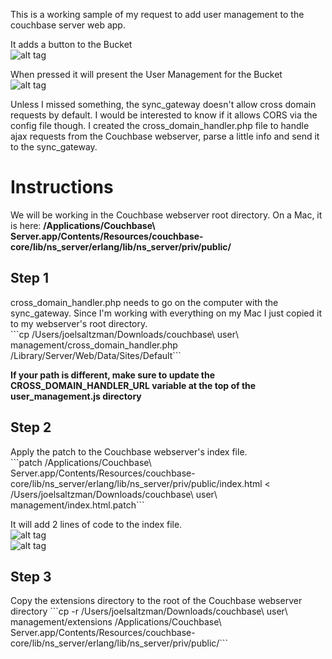 This is a working sample of my request to add user management to the couchbase server web app.

It adds a button to the Bucket<br/>
![alt tag](https://raw.github.com/saltzmanjoelh/couchbase-user-management/master/readme_images/users_button.png)

When pressed it will present the User Management for the Bucket<br/>
![alt tag](https://raw.github.com/saltzmanjoelh/couchbase-user-management/master/readme_images/user_management.png)

Unless I missed something, the sync_gateway doesn't allow cross domain requests by default. I would be interested to know if it allows CORS via the config file though. I created the cross_domain_handler.php file to handle ajax requests from the Couchbase webserver, parse a little info and send it to the sync_gateway.


<h1>Instructions</h1>

We will be working in the Couchbase webserver root directory. On a Mac, it is here:
<b>/Applications/Couchbase\ Server.app/Contents/Resources/couchbase-core/lib/ns_server/erlang/lib/ns_server/priv/public/</b>

<h2>Step 1</h2>
cross_domain_handler.php needs to go on the computer with the sync_gateway. Since I'm working with everything on my Mac I just copied it to my webserver's root directory.<br/>
```cp /Users/joelsaltzman/Downloads/couchbase\ user\ management/cross_domain_handler.php /Library/Server/Web/Data/Sites/Default```<br/>

<b>If your path is different, make sure to update the CROSS_DOMAIN_HANDLER_URL variable at the top of the user_management.js directory</b>

<h2>Step 2</h2>
Apply the patch to the Couchbase webserver's index file.<br/>
```patch /Applications/Couchbase\ Server.app/Contents/Resources/couchbase-core/lib/ns_server/erlang/lib/ns_server/priv/public/index.html < /Users/joelsaltzman/Downloads/couchbase\ user\ management/index.html.patch```<br/>

It will add 2 lines of code to the index file.<br/>
![alt tag](https://raw.github.com/saltzmanjoelh/couchbase-user-management/master/readme_images/users_button_code.png)<br/>
![alt tag](https://raw.github.com/saltzmanjoelh/couchbase-user-management/master/readme_images/user_management_code.png)<br/>


<h2>Step 3</h2>
Copy the extensions directory to the root of the Couchbase webserver directory
```cp -r /Users/joelsaltzman/Downloads/couchbase\ user\ management/extensions /Applications/Couchbase\ Server.app/Contents/Resources/couchbase-core/lib/ns_server/erlang/lib/ns_server/priv/public/```<br/>
